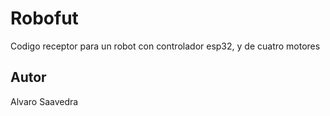 # Robofut

Codigo receptor para un robot con controlador esp32, y de cuatro motores
## Autor

Alvaro Saavedra
